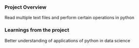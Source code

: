 ### Project Overview

 Read multiple text files and perform certain operations in python


### Learnings from the project

 Better understanding of applications of python in data science


